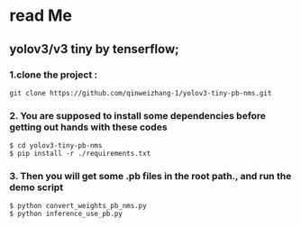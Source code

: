 # read Me<br/>
## yolov3/v3 tiny by tenserflow;<br/>
### 1.clone the project :<br/>
```
git clone https://github.com/qinweizhang-1/yolov3-tiny-pb-nms.git
```
### 2. You are supposed to install some dependencies before getting out hands with these codes<br/>
```
$ cd yolov3-tiny-pb-nms
$ pip install -r ./requirements.txt
```
### 3. Then you will get some .pb files in the root path., and run the demo script<br/>
```
$ python convert_weights_pb_nms.py
$ python inference_use_pb.py
```
